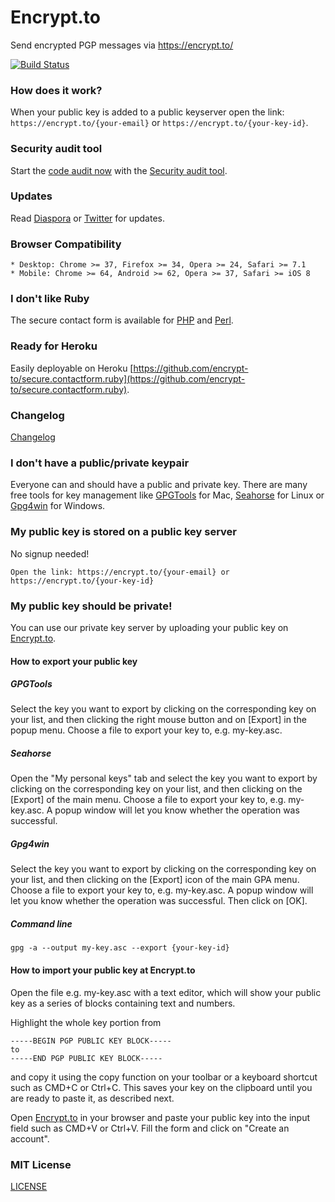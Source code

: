 # Encrypt.to

Send encrypted PGP messages via https://encrypt.to/

[![Build Status](https://secure.travis-ci.org/encrypt-to/encrypt.to.png)](https://travis-ci.org/encrypt-to/encrypt.to)

### How does it work?

When your public key is added to a public keyserver open the link: `https://encrypt.to/{your-email}` or `https://encrypt.to/{your-key-id}`.

### Security audit tool

Start the [code audit now](http://encrypt-to.github.io "code audit now") with the [Security audit tool](https://github.com/encrypt-to/encrypt-to.github.io "Security audit tool").

### Updates

Read [Diaspora](https://diasp.eu/u/info "Status") or [Twitter](https://twitter.com/encrypt_to "Status") for updates.

### Browser Compatibility

	* Desktop: Chrome >= 37, Firefox >= 34, Opera >= 24, Safari >= 7.1
	* Mobile: Chrome >= 64, Android >= 62, Opera >= 37, Safari >= iOS 8

### I don't like Ruby

The secure contact form is available for [PHP](https://github.com/encrypt-to/secure.contactform.php "PHP") and [Perl](https://github.com/encrypt-to/secure.contactform.perl "Perl").

### Ready for Heroku

Easily deployable on Heroku [https://github.com/encrypt-to/secure.contactform.ruby](https://github.com/encrypt-to/secure.contactform.ruby).

### Changelog

[Changelog](https://github.com/encrypt-to/encrypt.to/blob/master/Changelog.md "Changelog")


### I don't have a public/private keypair

Everyone can and should have a public and private key. There are many free tools for key management like [GPGTools](https://gpgtools.org/ "GPGTools") for Mac, [Seahorse](https://projects.gnome.org/seahorse/index.html "Seahorse") for Linux or [Gpg4win](http://www.gpg4win.org/ "Gpg4win") for Windows.

### My public key is stored on a public key server

No signup needed!

	Open the link: https://encrypt.to/{your-email} or https://encrypt.to/{your-key-id}

### My public key should be private!

You can use our private key server by uploading your public key on [Encrypt.to](https://encrypt.to/users/sign_up "Encrypt.to").

#### How to export your public key

##### GPGTools

Select the key you want to export by clicking on the corresponding key on your list, and then clicking the right mouse button and on [Export] in the popup menu. Choose a file to export your key to, e.g. my-key.asc. 

##### Seahorse

Open the "My personal keys" tab and select the key you want to export by clicking on the corresponding key on your list, and then clicking on the [Export] of the main menu. Choose a file to export your key to, e.g. my-key.asc. A popup window will let you know whether the operation was successful.

##### Gpg4win

Select the key you want to export by clicking on the corresponding key on your list, and then clicking on the [Export] icon of the main GPA menu. Choose a file to export your key to, e.g. my-key.asc. A popup window will let you know whether the operation was successful. Then click on [OK].

##### Command line

	gpg -a --output my-key.asc --export {your-key-id}

#### How to import your public key at Encrypt.to

Open the file e.g. my-key.asc with a text editor, which will show your public key as a series of blocks containing text and numbers.

Highlight the whole key portion from

	-----BEGIN PGP PUBLIC KEY BLOCK-----
	to
	-----END PGP PUBLIC KEY BLOCK-----

and copy it using the copy function on your toolbar or a keyboard shortcut such as CMD+C or Ctrl+C. This saves your key on the clipboard until you are ready to paste it, as described next.

Open [Encrypt.to](https://encrypt.to/users/sign_up "Encrypt.to") in your browser and paste your public key into the input field such as CMD+V or Ctrl+V. Fill the form and click on "Create an account".

### MIT License

[LICENSE](https://github.com/encrypt-to/encrypt.to/blob/master/LICENSE "LICENSE")
